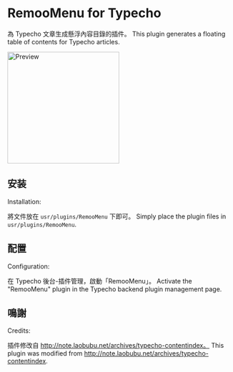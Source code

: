 # RemooMenu for Typecho

為 Typecho 文章生成懸浮內容目錄的插件。 This plugin generates a floating table of contents for Typecho articles.

<img src="https://user-images.githubusercontent.com/64857501/227782930-045ca437-8294-4415-a55c-2ba7e14470b6.jpeg" alt="Preview" width="250px" />

## 安装

Installation:

將文件放在 `usr/plugins/RemooMenu` 下即可。 Simply place the plugin files in `usr/plugins/RemooMenu`.

## 配置

Configuration:

在 Typecho 後台-插件管理，啟動「RemooMenu」。 Activate the "RemooMenu" plugin in the Typecho backend plugin management page.

## 鳴謝

Credits:

插件修改自 http://note.laobubu.net/archives/typecho-contentindex。 This plugin was modified from http://note.laobubu.net/archives/typecho-contentindex.
